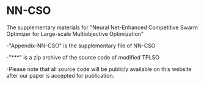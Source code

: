 # NN-CSO
The supplementary materials for "Neural Net-Enhanced Competitive Swarm Optimizer for Large-scale Multiobjective Optimization"

-"Appendix-NN-CSO" is the supplementary file of NN-CSO

-"***" is a zip archive of the source code of modified TPLSO

-Please note that all source code will be publicly available on this website after our paper is accepted for publication.

